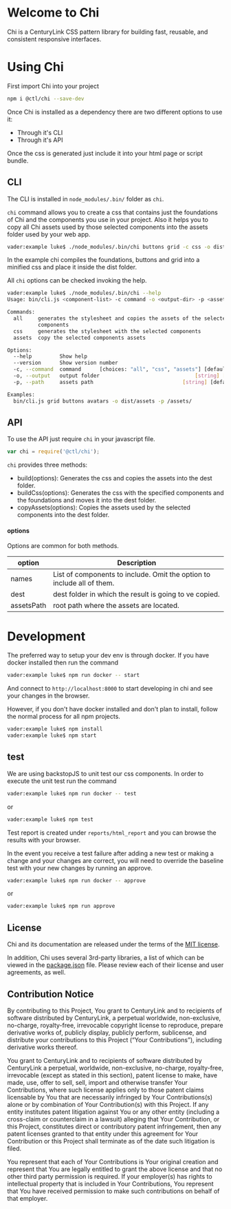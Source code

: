 # Welcome to Chi

Chi is a CenturyLink CSS pattern library for building fast, reusable, and consistent responsive interfaces.

# Using Chi

First import Chi into your project

``` sh
npm i @ctl/chi --save-dev
```

Once Chi is installed as a dependency there are two different options to use it:
 - Through it's CLI
 - Through it's API

Once the css is generated just include it into your html page or script bundle.

## CLI

The CLI is installed in `node_modules/.bin/` folder as `chi`.

`chi` command allows you to create a css that contains just the foundations of Chi and the components you use in your project. Also it helps you to copy all Chi assets used by those selected components into the assets folder used by your web app.

``` sh
vader:example luke$ ./node_modules/.bin/chi buttons grid -c css -o dist
```

In the example chi compiles the foundations, buttons and grid into a minified css and place it inside the dist folder.

All `chi` options can be checked invoking the help.

``` sh
vader:example luke$ ./node_modules/.bin/chi --help
Usage: bin/cli.js <component-list> -c command -o <output-dir> -p <assets_path>

Commands:
  all     generates the stylesheet and copies the assets of the selected
          components
  css     generates the stylesheet with the selected components
  assets  copy the selected components assets

Options:
  --help         Show help                                             [boolean]
  --version      Show version number                                   [boolean]
  -c, --command  command      [choices: "all", "css", "assets"] [default: "all"]
  -o, --output   output folder                               [string] [required]
  -p, --path     assets path                             [string] [default: "/"]

Examples:
  bin/cli.js grid buttons avatars -o dist/assets -p /assets/
```

## API

To use the API just require `chi` in your javascript file.

``` js
var chi = require('@ctl/chi');
```

`chi` provides three methods:

 - build(options): Generates the css and copies the assets into the dest folder.
 - buildCss(options): Generates the css with the specified components and the foundations and moves it into the dest folder.
 - copyAssets(options): Copies the assets used by the selected components into the dest folder.

 #### options

Options are common for both methods.

| option     | Description                                                            |
|------------|------------------------------------------------------------------------|
| names      | List of components to include. Omit the option to include all of them. |
| dest       | dest folder in which the result is going to ve copied.                 |
| assetsPath | root path where the assets are located.                                |

# Development

The preferred way to setup your dev env is through docker. If you have docker installed then run the command

``` sh
vader:example luke$ npm run docker -- start
```

And connect to `http://localhost:8000` to start developing in chi and see your changes in the browser.

However, if you don't have docker installed and don't plan to install, follow the normal process for all npm projects.

``` sh
vader:example luke$ npm install
vader:example luke$ npm start
```

## test

We are using backstopJS to unit test our css components. In order to execute the unit test run the command

``` sh
vader:example luke$ npm run docker -- test
```
or
``` sh
vader:example luke$ npm test
```

Test report is created under `reports/html_report` and you can browse the results with your browser.

In the event you receive a test failure after adding a new test or making a change and your changes are correct, you will need to override the baseline test with your new changes by running an approve.


``` sh
vader:example luke$ npm run docker -- approve
```
or
``` sh
vader:example luke$ npm run approve
```

## License

Chi and its documentation are released under the terms of the [MIT license](LICENSE).

In addition, Chi uses several 3rd-party libraries, a list of which can be viewed in the [package.json](package.json) file. Please review each of their license and user agreements, as well.

## Contribution Notice

By contributing to this Project, You grant to CenturyLink and to recipients of software distributed by CenturyLink, a perpetual worldwide, non-exclusive, no-charge, royalty-free, irrevocable copyright license to reproduce, prepare derivative works of, publicly display, publicly perform, sublicense, and distribute your contributions to this Project (“Your Contributions”), including derivative works thereof.

You grant to CenturyLink and to recipients of software distributed by CenturyLink a perpetual, worldwide, non-exclusive, no-charge, royalty-free, irrevocable (except as stated in this section), patent license to make, have made, use, offer to sell, sell, import and otherwise transfer Your Contributions, where such license applies only to those patent claims licensable by You that are necessarily infringed by Your Contributions(s) alone or by combination of Your Contribution(s) with this Project. If any entity institutes patent litigation against You or any other entity (including a cross-claim or counterclaim in a lawsuit) alleging that Your Contribution, or this Project, constitutes direct or contributory patent infringement, then any patent licenses granted to that entity under this agreement for Your Contribution or this Project shall terminate as of the date such litigation is filed.

You represent that each of Your Contributions is Your original creation and represent that You are legally entitled to grant the above license and that no other third party permission is required. If your employer(s) has rights to intellectual property that is included in Your Contributions, You represent that You have received permission to make such contributions on behalf of that employer.
